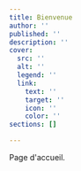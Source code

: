 ```yaml
---
title: Bienvenue
author: ''
published: ''
description: ''
cover:
  src: ''
  alt: ''
  legend: ''
  link:
    text: ''
    target: ''
    icon: ''
    color: ''
sections: []

---
```

Page d'accueil.